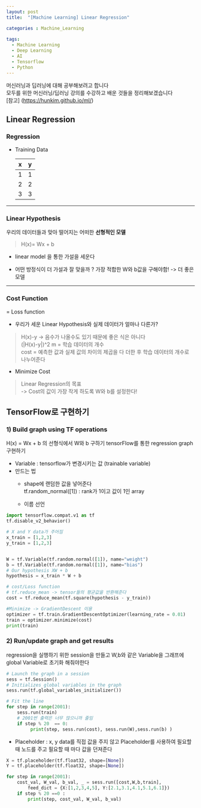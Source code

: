 ```yaml
---
layout: post
title:  "[Machine Learning] Linear Regression"

categories : Machine_Learning
  
tags:
  - Machine Learning
  - Deep Learning
  - AI
  - Tensorflow
  - Python
---
```




머신러닝과 딥러닝에 대해 공부해보려고 합니다   
모두를 위한 머신러닝/딥러닝 강의를 수강하고 배운 것들을 정리해보겠습니다   
[참고] (https://hunkim.github.io/ml/)   

## Linear Regression
### Regression 
- Training Data

    |x|y|
    |--|--|
    |1|1|
    |2|2|
    |3|3|
  
* * *   

### Linear Hypothesis 
우리의 데이터들과 맞아 떨어지는 어떠한 **선형적인 모델**
> H(x)= Wx + b     

- linear model 을 통한 가설을 세운다

- 어떤 방정식이 더 가설과 잘 맞을까 ?
가장 적합한 W와 b값을 구해야함! -> 더 좋은 모델    

* * *

### Cost Function
= Loss function   
- 우리가 세운 Linear Hypothesis와 실제 데이터가 얼마나 다른가?
> H(x)-y      -> 음수가 나올수도 있기 때문에 좋은 식은 아니다   
> (|H(x)-y|)^2
m = 학습 데이터의 개수   
cost = 예측한 값과 실제 값의 차이의 제곱을 다 더한 후 학습 데이터의 개수로 나누어준다   

- Minimize Cost
> Linear Regression의 목표   
> -> Cost의 값이 가장 작게 하도록 W와 b를 설정한다!


## TensorFlow로 구현하기

### 1) Build graph using TF operations

H(x) = Wx + b 의 선형식에서 W와 b 구하기
tensorFlow를 통한 regression graph 구현하기

- Variable : tensorflow가 변경시키는 값 (trainable variable)
- 만드는 법 
    - shape에 랜덤한 값을 넣어준다   
 tf.random_normal([1]) : rank가 1이고 값이 1인 array

    - 이름 선언


```python
import tensorflow.compat.v1 as tf
tf.disable_v2_behavior()

# X and Y data가 주어짐
x_train = [1,2,3]
y_train = [1,2,3]


W = tf.Variable(tf.random.normal([1]), name="weight")
b = tf.Variable(tf.random.normal([1]), name="bias")
# Our hypothesis XW + b
hypothesis = x_train * W + b

# cost/Loss function
# tf.reduce_mean -> tensor들의 평균값을 반환해준다
cost = tf.reduce_mean(tf.square(hypothesis - y_train))

#Minimize -> GradientDescent 이용
optimizer = tf.train.GradientDescentOptimizer(learning_rate = 0.01)
train = optimizer.minimize(cost)
print(train)
```

### 2) Run/update graph and get results
regression을 실행하기 위한 session을 만들고 W,b와 같은 Variable을 그래프에 global Variable로 초기화 해줘야한다





```python
# Launch the graph in a session
sess = tf.Session()
# Initializes global variables in the graph
sess.run(tf.global_variables_initializer())

# Fit the line
for step in range(2001):
    sess.run(train)
    # 2001번 출력은 너무 많으니까 줄임
    if step % 20  == 0:
         print(step, sess.run(cost), sess.run(W),sess.run(b) )
```

- Placeholder
: x, y data를 직접 값을 주지 않고 Placeholder를 사용하여 필요할때 노드를 주고 필요할 때 마다 값을 던져준다 


```python
X = tf.placeholder(tf.float32, shape=[None])
Y = tf.placeholder(tf.float32, shape=[None])

for step in range(2001):
    cost_val, W_val, b_val, _ = sess.run([cost,W,b,train], 
        feed_dict = {X:[1,2,3,4,5], Y:[2.1,3.1,4.1,5.1,6.1]})
    if step % 20 ==0 :
        print(step, cost_val, W_val, b_val)
```
